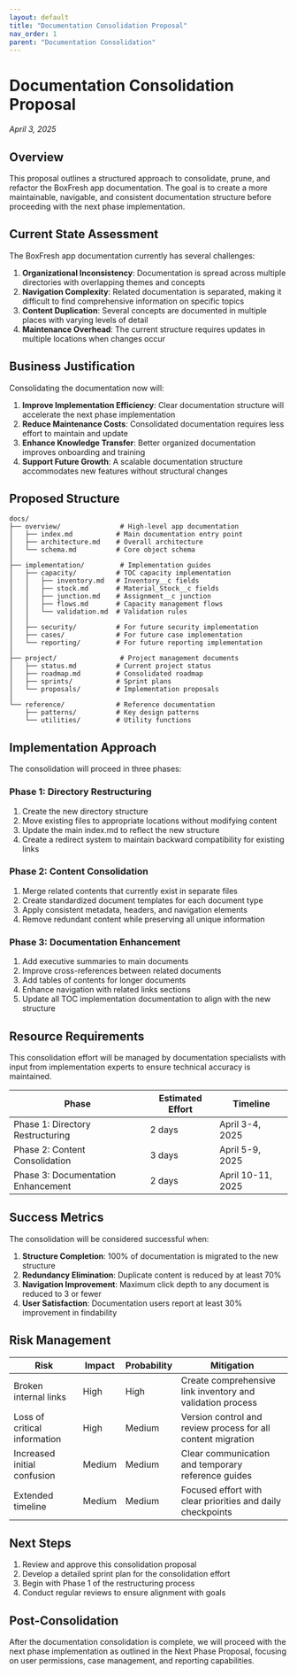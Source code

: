 ```yaml
---
layout: default
title: "Documentation Consolidation Proposal"
nav_order: 1
parent: "Documentation Consolidation"
---
```


# Documentation Consolidation Proposal

*April 3, 2025*

## Overview

This proposal outlines a structured approach to consolidate, prune, and refactor the BoxFresh app documentation. The goal is to create a more maintainable, navigable, and consistent documentation structure before proceeding with the next phase implementation.

## Current State Assessment

The BoxFresh app documentation currently has several challenges:

1. **Organizational Inconsistency**: Documentation is spread across multiple directories with overlapping themes and concepts
2. **Navigation Complexity**: Related documentation is separated, making it difficult to find comprehensive information on specific topics
3. **Content Duplication**: Several concepts are documented in multiple places with varying levels of detail
4. **Maintenance Overhead**: The current structure requires updates in multiple locations when changes occur

## Business Justification

Consolidating the documentation now will:

1. **Improve Implementation Efficiency**: Clear documentation structure will accelerate the next phase implementation
2. **Reduce Maintenance Costs**: Consolidated documentation requires less effort to maintain and update
3. **Enhance Knowledge Transfer**: Better organized documentation improves onboarding and training
4. **Support Future Growth**: A scalable documentation structure accommodates new features without structural changes

## Proposed Structure

```
docs/
├── overview/               # High-level app documentation
│   ├── index.md           # Main documentation entry point
│   ├── architecture.md    # Overall architecture 
│   └── schema.md          # Core object schema
│
├── implementation/         # Implementation guides
│   ├── capacity/          # TOC capacity implementation
│   │   ├── inventory.md   # Inventory__c fields
│   │   ├── stock.md       # Material_Stock__c fields
│   │   ├── junction.md    # Assignment__c junction
│   │   ├── flows.md       # Capacity management flows
│   │   └── validation.md  # Validation rules
│   │
│   ├── security/          # For future security implementation
│   ├── cases/             # For future case implementation
│   └── reporting/         # For future reporting implementation
│
├── project/                # Project management documents
│   ├── status.md          # Current project status
│   ├── roadmap.md         # Consolidated roadmap
│   ├── sprints/           # Sprint plans
│   └── proposals/         # Implementation proposals
│
└── reference/             # Reference documentation
    ├── patterns/          # Key design patterns
    └── utilities/         # Utility functions
```

## Implementation Approach

The consolidation will proceed in three phases:

### Phase 1: Directory Restructuring

1. Create the new directory structure
2. Move existing files to appropriate locations without modifying content
3. Update the main index.md to reflect the new structure
4. Create a redirect system to maintain backward compatibility for existing links

### Phase 2: Content Consolidation

1. Merge related contents that currently exist in separate files
2. Create standardized document templates for each document type
3. Apply consistent metadata, headers, and navigation elements
4. Remove redundant content while preserving all unique information

### Phase 3: Documentation Enhancement

1. Add executive summaries to main documents
2. Improve cross-references between related documents
3. Add tables of contents for longer documents
4. Enhance navigation with related links sections
5. Update all TOC implementation documentation to align with the new structure

## Resource Requirements

This consolidation effort will be managed by documentation specialists with input from implementation experts to ensure technical accuracy is maintained.

| Phase | Estimated Effort | Timeline |
|-------|------------------|----------|
| Phase 1: Directory Restructuring | 2 days | April 3-4, 2025 |
| Phase 2: Content Consolidation | 3 days | April 5-9, 2025 |
| Phase 3: Documentation Enhancement | 2 days | April 10-11, 2025 |

## Success Metrics

The consolidation will be considered successful when:

1. **Structure Completion**: 100% of documentation is migrated to the new structure
2. **Redundancy Elimination**: Duplicate content is reduced by at least 70%
3. **Navigation Improvement**: Maximum click depth to any document is reduced to 3 or fewer
4. **User Satisfaction**: Documentation users report at least 30% improvement in findability

## Risk Management

| Risk | Impact | Probability | Mitigation |
|------|--------|------------|------------|
| Broken internal links | High | High | Create comprehensive link inventory and validation process |
| Loss of critical information | High | Medium | Version control and review process for all content migration |
| Increased initial confusion | Medium | Medium | Clear communication and temporary reference guides |
| Extended timeline | Medium | Medium | Focused effort with clear priorities and daily checkpoints |

## Next Steps

1. Review and approve this consolidation proposal
2. Develop a detailed sprint plan for the consolidation effort
3. Begin with Phase 1 of the restructuring process
4. Conduct regular reviews to ensure alignment with goals

## Post-Consolidation

After the documentation consolidation is complete, we will proceed with the next phase implementation as outlined in the Next Phase Proposal, focusing on user permissions, case management, and reporting capabilities. 